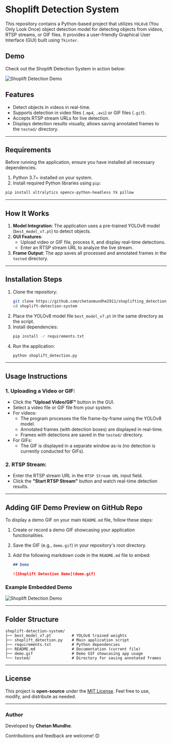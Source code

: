 # Shoplift Detection System

This repository contains a Python-based project that utilizes `YOLOv8` (You Only Look Once) object detection model for detecting objects from videos, RTSP streams, or GIF files. It provides a user-friendly Graphical User Interface (GUI) built using `Tkinter`.

## Demo

Check out the Shoplift Detection System in action below:

![Shoplift Detection Demo](ezgif.com-video-to-gif-converter.gif)

## Features

- Detect objects in videos in real-time.
- Supports detection in video files (`.mp4`, `.avi`) or GIF files (`.gif`).
- Accepts RTSP stream URLs for live detection.
- Displays detection results visually, allows saving annotated frames to the `tested/` directory.

---

## Requirements

Before running the application, ensure you have installed all necessary dependencies.

1. Python 3.7+ installed on your system.
2. Install required Python libraries using `pip`:

```bash
pip install ultralytics opencv-python-headless tk pillow
```

---

## How It Works

1. **Model Integration**: The application uses a pre-trained YOLOv8 model (`best_model_v7.pt`) to detect objects.
2. **GUI Features**:
   - Upload video or GIF file, process it, and display real-time detections.
   - Enter an RTSP stream URL to analyze the live stream.
3. **Frame Output**: The app saves all processed and annotated frames in the `tested` directory.

---

## Installation Steps

1. Clone the repository:
   ```bash
   git clone https://github.com/chetanmundhe2911/shoplifting_detection.git
   cd shoplift-detection-system
   ```
2. Place the YOLOv8 model file `best_model_v7.pt` in the same directory as the script.
3. Install dependencies:
   ```bash
   pip install -r requirements.txt
   ```
4. Run the application:
   ```bash
   python shoplift_detection.py
   ```

---

## Usage Instructions

### 1. Uploading a Video or GIF:

- Click the **"Upload Video/GIF"** button in the GUI.
- Select a video file or GIF file from your system.
- For videos:
  - The program processes the file frame-by-frame using the YOLOv8 model. 
  - Annotated frames (with detection boxes) are displayed in real-time.
  - Frames with detections are saved in the `tested/` directory.
- For GIFs:
  - The GIF is displayed in a separate window as-is (no detection is currently conducted for GIFs).

### 2. RTSP Stream:

- Enter the RTSP stream URL in the `RTSP Stream URL` input field.
- Click the **"Start RTSP Stream"** button and watch real-time detection results.

---

## Adding GIF Demo Preview on GitHub Repo

To display a demo GIF on your main `README.md` file, follow these steps:

1. Create or record a demo GIF showcasing your application functionalities.
2. Save the GIF (e.g., `demo.gif`) in your repository's root directory.
3. Add the following markdown code in the `README.md` file to embed:

   ```markdown
   ## Demo

   ![Shoplift Detection Demo](demo.gif)
   ```

### Example Embedded Demo

![Shoplift Detection Demo](demo.gif)

---

## Folder Structure

```plaintext
shoplift-detection-system/
├── best_model_v7.pt         # YOLOv8 trained weights
├── shoplift_detection.py    # Main application script
├── requirements.txt         # Python dependencies
├── README.md                # Documentation (current file)
├── demo.gif                 # Demo GIF showcasing app usage
└── tested/                  # Directory for saving annotated frames
```

---

## License

This project is **open-source** under the [MIT License](LICENSE.md). Feel free to use, modify, and distribute as needed.

---

### Author

Developed by **Chetan Mundhe**.

Contributions and feedback are welcome! 😊
